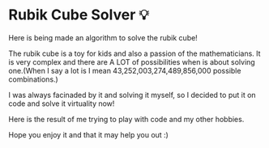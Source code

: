 # Rubik Cube Solver :bulb:	
Here is being made an algorithm to solve the rubik cube!

The rubik cube is a toy for kids and also a passion of the mathematicians. It is very complex and there are A LOT of possibilities when is about solving one.(When I say a lot is I mean 43,252,003,274,489,856,000 possible combinations.)

I was always facinaded by it and solving it myself, so I decided to put it on code and solve it virtuality now!

Here is the result of me trying to play with code and my other hobbies. 

Hope you enjoy it and that it may help you out :) 

